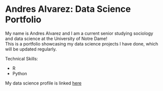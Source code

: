 
# Andres Alvarez: Data Science Portfolio
My name is Andres Alvarez and I am a current senior studying sociology and data science at the University of Notre Dame!<br/>
This is a portfolio showcasing my data science projects I have done, which will be updated regularly.<br/>

Technical Skills:<br/>
* R<br/>
* Python<br/>

My data science profile is linked [here](https://github.com/aalvar23nd/Alvarez-Data-Science-Portfolio/tree/main#alvarez-data-science-portfolio)
